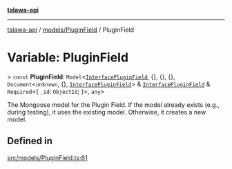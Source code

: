 [**talawa-api**](../../../README.md)

***

[talawa-api](../../../modules.md) / [models/PluginField](../README.md) / PluginField

# Variable: PluginField

\> `const` **PluginField**: `Model`\<[`InterfacePluginField`](../interfaces/InterfacePluginField.md), \{\}, \{\}, \{\}, `Document`\<`unknown`, \{\}, [`InterfacePluginField`](../interfaces/InterfacePluginField.md)\> & [`InterfacePluginField`](../interfaces/InterfacePluginField.md) & `Required`\<\{ `_id`: `ObjectId`; \}\>, `any`\>

The Mongoose model for the Plugin Field.
If the model already exists (e.g., during testing), it uses the existing model.
Otherwise, it creates a new model.

## Defined in

[src/models/PluginField.ts:61](https://github.com/PalisadoesFoundation/talawa-api/blob/039b0f127fb8caa46d57186ab4b3bb27fe150903/src/models/PluginField.ts#L61)
